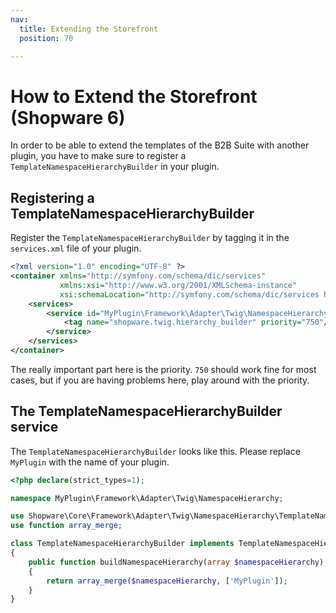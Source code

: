 ```yaml
---
nav:
  title: Extending the Storefront
  position: 70

---
```


# How to Extend the Storefront (Shopware 6)

In order to be able to extend the templates of the B2B Suite with another plugin, you have to make sure to register a `TemplateNamespaceHierarchyBuilder` in your plugin.

## Registering a TemplateNamespaceHierarchyBuilder

Register the `TemplateNamespaceHierarchyBuilder` by tagging it in the `services.xml` file of your plugin.

```xml
<?xml version="1.0" encoding="UTF-8" ?>
<container xmlns="http://symfony.com/schema/dic/services"
           xmlns:xsi="http://www.w3.org/2001/XMLSchema-instance"
           xsi:schemaLocation="http://symfony.com/schema/dic/services http://symfony.com/schema/dic/services/services-1.0.xsd">
    <services>
        <service id="MyPlugin\Framework\Adapter\Twig\NamespaceHierarchy\TemplateNamespaceHierarchyBuilder">
            <tag name="shopware.twig.hierarchy_builder" priority="750"/>
        </service>
    </services>
</container>
```

The really important part here is the priority. `750` should work fine for most cases, but if you are having problems here, play around with the priority.

## The TemplateNamespaceHierarchyBuilder service

The `TemplateNamespaceHierarchyBuilder` looks like this. Please replace `MyPlugin` with the name of your plugin.

```php
<?php declare(strict_types=1);

namespace MyPlugin\Framework\Adapter\Twig\NamespaceHierarchy;

use Shopware\Core\Framework\Adapter\Twig\NamespaceHierarchy\TemplateNamespaceHierarchyBuilderInterface;
use function array_merge;

class TemplateNamespaceHierarchyBuilder implements TemplateNamespaceHierarchyBuilderInterface
{
    public function buildNamespaceHierarchy(array $namespaceHierarchy): array
    {
        return array_merge($namespaceHierarchy, ['MyPlugin']);
    }
}
```
